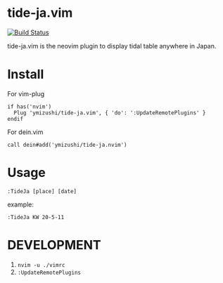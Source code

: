 # tide-ja.vim

[![Build Status](https://travis-ci.org/ymizushi/tide-ja.vim.svg?branch=master)](https://travis-ci.org/ymizushi/tide-ja.vim)

tide-ja.vim is the neovim plugin to display tidal table anywhere in Japan.

# Install

For vim-plug

```viml
if has('nvim')
  Plug 'ymizushi/tide-ja.vim', { 'do': ':UpdateRemotePlugins' }
endif
```

For dein.vim

```viml
call dein#add('ymizushi/tide-ja.nvim')
```

# Usage

```
:TideJa [place] [date]
```
example:

```
:TideJa KW 20-5-11
```
# DEVELOPMENT

1. `nvim -u ./vimrc`
2. `:UpdateRemotePlugins`
